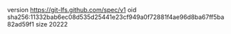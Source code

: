 version https://git-lfs.github.com/spec/v1
oid sha256:11332bab6ec08d535d25441e23cf949a0f72881f4ae96d8ba67ff5ba82ad59f1
size 20222
